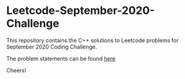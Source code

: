 # Leetcode-September-2020-Challenge
This repository contains the C++ solutions to Leetcode problems for  September 2020 Coding Challenge.

The problem statements can be found [here](https://leetcode.com/explore/featured/card/september-leetcoding-challenge/)

Cheers!
